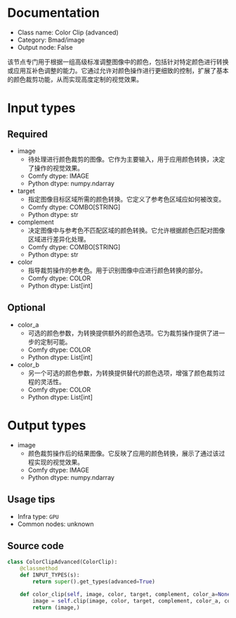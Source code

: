 
# Documentation
- Class name: Color Clip (advanced)
- Category: Bmad/image
- Output node: False

该节点专门用于根据一组高级标准调整图像中的颜色，包括针对特定颜色进行转换或应用互补色调整的能力。它通过允许对颜色操作进行更细致的控制，扩展了基本的颜色裁剪功能，从而实现高度定制的视觉效果。

# Input types
## Required
- image
    - 待处理进行颜色裁剪的图像。它作为主要输入，用于应用颜色转换，决定了操作的视觉效果。
    - Comfy dtype: IMAGE
    - Python dtype: numpy.ndarray
- target
    - 指定图像目标区域所需的颜色转换。它定义了参考色区域应如何被改变。
    - Comfy dtype: COMBO[STRING]
    - Python dtype: str
- complement
    - 决定图像中与参考色不匹配区域的颜色转换。它允许根据颜色匹配对图像区域进行差异化处理。
    - Comfy dtype: COMBO[STRING]
    - Python dtype: str
- color
    - 指导裁剪操作的参考色。用于识别图像中应进行颜色转换的部分。
    - Comfy dtype: COLOR
    - Python dtype: List[int]
## Optional
- color_a
    - 可选的颜色参数，为转换提供额外的颜色选项。它为裁剪操作提供了进一步的定制可能。
    - Comfy dtype: COLOR
    - Python dtype: List[int]
- color_b
    - 另一个可选的颜色参数，为转换提供替代的颜色选项，增强了颜色裁剪过程的灵活性。
    - Comfy dtype: COLOR
    - Python dtype: List[int]

# Output types
- image
    - 颜色裁剪操作后的结果图像。它反映了应用的颜色转换，展示了通过该过程实现的视觉效果。
    - Comfy dtype: IMAGE
    - Python dtype: numpy.ndarray


## Usage tips
- Infra type: `GPU`
- Common nodes: unknown


## Source code
```python
class ColorClipAdvanced(ColorClip):
    @classmethod
    def INPUT_TYPES(s):
        return super().get_types(advanced=True)

    def color_clip(self, image, color, target, complement, color_a=None, color_b=None):
        image = self.clip(image, color, target, complement, color_a, color_b)
        return (image,)

```
